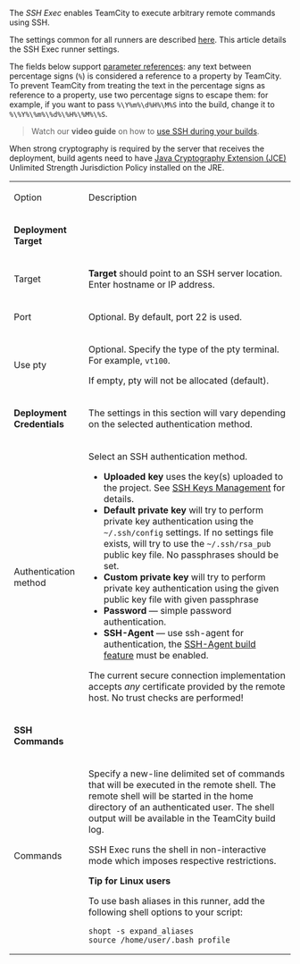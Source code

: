 [//]: # (title: SSH Exec)
[//]: # (auxiliary-id: SSH Exec)

The _SSH Exec_ enables TeamCity to execute arbitrary remote commands using SSH.

The settings common for all runners are described [here](configuring-build-steps.md). This article details the SSH Exec runner settings.

The fields below support [parameter references](predefined-build-parameters.md): any text between percentage signs (`%`) is considered a reference to a property by TeamCity. To prevent TeamCity from treating the text in the percentage signs as reference to a property, use two percentage signs to escape them: for example, if you want to pass `%\Y%m%\d%H%\M%S` into the build, change it to `%\%Y%\%m%\%d%\%H%\%M%\%S`.

>Watch our **video guide** on how to [use SSH during your builds](https://www.youtube.com/watch?v=D6JOyGd4pWI).

<warning>

When strong cryptography is required by the server that receives the deployment, build agents need to have [Java Cryptography Extension (JCE)](https://www.oracle.com/technetwork/java/javase/downloads/jce8-download-2133166.html) Unlimited Strength Jurisdiction Policy installed on the JRE.
</warning>

<table><tr>

<td>

Option

</td>

<td>

Description

</td></tr><tr>

<td>

__Deployment Target__

</td>

<td>

</td>

</tr><tr>

<td>

Target

</td>

<td>

__Target__ should point to an SSH server location. Enter hostname or IP address.

</td></tr><tr>

<td>

Port

</td>

<td>

Optional. By default, port 22 is used.

</td></tr><tr>

<td>

Use pty

</td>

<td>

Optional. Specify the type of the pty terminal. For example, `vt100`.

If empty, pty will not be allocated (default).

</td></tr><tr>

<td>

__Deployment Credentials__

</td>

<td>

The settings in this section will vary depending on the selected authentication method.

</td></tr><tr>

<td>

Authentication method

</td>

<td>

Select an SSH authentication method.

* __Uploaded key__ uses the key(s) uploaded to the project. See [SSH Keys Management](ssh-keys-management.md) for details.
* __Default private key__ will try to perform private key authentication using the `~/.ssh/config` settings. If no settings file exists, will try to use the `~/.ssh/rsa_pub` public key file. No passphrases should be set.
* __Custom private key__ will try to perform private key authentication using the given public key file with given passphrase
* __Password__ — simple password authentication.
* __SSH-Agent__ — use ssh-agent for authentication, the [SSH-Agent build feature](ssh-agent.md) must be enabled.

<note>

The current secure connection implementation accepts _any_ certificate provided by the remote host. No trust checks are performed!
</note>

</td></tr><tr>

<td>

__SSH Commands__

</td>

<td>

</td>

</tr><tr>

<td>

Commands

</td>

<td>

Specify a new-line delimited set of commands that will be executed in the remote shell. The remote shell will be started in the home directory of an authenticated user. The shell output will be available in the TeamCity build log.

<note>

SSH Exec runs the shell in non-interactive mode which imposes respective restrictions.

</note>

<tip>

__Tip for Linux users__

To use bash aliases in this runner, add the following shell options to your script:

```Shell
shopt -s expand_aliases
source /home/user/.bash_profile

```

</tip>

</td></tr></table>
